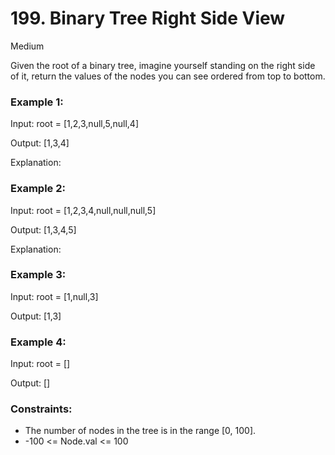 # 199. Binary Tree Right Side View

Medium

Given the root of a binary tree, imagine yourself standing on the right side of it, return the values of the nodes you can see ordered from top to bottom.

### Example 1:

Input: root = [1,2,3,null,5,null,4]

Output: [1,3,4]

Explanation:

### Example 2:

Input: root = [1,2,3,4,null,null,null,5]

Output: [1,3,4,5]

Explanation:

### Example 3:

Input: root = [1,null,3]

Output: [1,3]

### Example 4:

Input: root = []

Output: []

### Constraints:

- The number of nodes in the tree is in the range [0, 100].
- -100 <= Node.val <= 100
